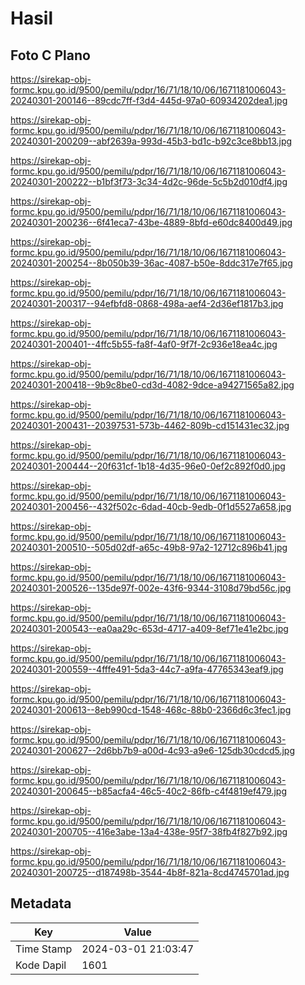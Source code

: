 # Hasil

## Foto C Plano

https://sirekap-obj-formc.kpu.go.id/9500/pemilu/pdpr/16/71/18/10/06/1671181006043-20240301-200146--89cdc7ff-f3d4-445d-97a0-60934202dea1.jpg

https://sirekap-obj-formc.kpu.go.id/9500/pemilu/pdpr/16/71/18/10/06/1671181006043-20240301-200209--abf2639a-993d-45b3-bd1c-b92c3ce8bb13.jpg

https://sirekap-obj-formc.kpu.go.id/9500/pemilu/pdpr/16/71/18/10/06/1671181006043-20240301-200222--b1bf3f73-3c34-4d2c-96de-5c5b2d010df4.jpg

https://sirekap-obj-formc.kpu.go.id/9500/pemilu/pdpr/16/71/18/10/06/1671181006043-20240301-200236--6f41eca7-43be-4889-8bfd-e60dc8400d49.jpg

https://sirekap-obj-formc.kpu.go.id/9500/pemilu/pdpr/16/71/18/10/06/1671181006043-20240301-200254--8b050b39-36ac-4087-b50e-8ddc317e7f65.jpg

https://sirekap-obj-formc.kpu.go.id/9500/pemilu/pdpr/16/71/18/10/06/1671181006043-20240301-200317--94efbfd8-0868-498a-aef4-2d36ef1817b3.jpg

https://sirekap-obj-formc.kpu.go.id/9500/pemilu/pdpr/16/71/18/10/06/1671181006043-20240301-200401--4ffc5b55-fa8f-4af0-9f7f-2c936e18ea4c.jpg

https://sirekap-obj-formc.kpu.go.id/9500/pemilu/pdpr/16/71/18/10/06/1671181006043-20240301-200418--9b9c8be0-cd3d-4082-9dce-a94271565a82.jpg

https://sirekap-obj-formc.kpu.go.id/9500/pemilu/pdpr/16/71/18/10/06/1671181006043-20240301-200431--20397531-573b-4462-809b-cd151431ec32.jpg

https://sirekap-obj-formc.kpu.go.id/9500/pemilu/pdpr/16/71/18/10/06/1671181006043-20240301-200444--20f631cf-1b18-4d35-96e0-0ef2c892f0d0.jpg

https://sirekap-obj-formc.kpu.go.id/9500/pemilu/pdpr/16/71/18/10/06/1671181006043-20240301-200456--432f502c-6dad-40cb-9edb-0f1d5527a658.jpg

https://sirekap-obj-formc.kpu.go.id/9500/pemilu/pdpr/16/71/18/10/06/1671181006043-20240301-200510--505d02df-a65c-49b8-97a2-12712c896b41.jpg

https://sirekap-obj-formc.kpu.go.id/9500/pemilu/pdpr/16/71/18/10/06/1671181006043-20240301-200526--135de97f-002e-43f6-9344-3108d79bd56c.jpg

https://sirekap-obj-formc.kpu.go.id/9500/pemilu/pdpr/16/71/18/10/06/1671181006043-20240301-200543--ea0aa29c-653d-4717-a409-8ef71e41e2bc.jpg

https://sirekap-obj-formc.kpu.go.id/9500/pemilu/pdpr/16/71/18/10/06/1671181006043-20240301-200559--4fffe491-5da3-44c7-a9fa-47765343eaf9.jpg

https://sirekap-obj-formc.kpu.go.id/9500/pemilu/pdpr/16/71/18/10/06/1671181006043-20240301-200613--8eb990cd-1548-468c-88b0-2366d6c3fec1.jpg

https://sirekap-obj-formc.kpu.go.id/9500/pemilu/pdpr/16/71/18/10/06/1671181006043-20240301-200627--2d6bb7b9-a00d-4c93-a9e6-125db30cdcd5.jpg

https://sirekap-obj-formc.kpu.go.id/9500/pemilu/pdpr/16/71/18/10/06/1671181006043-20240301-200645--b85acfa4-46c5-40c2-86fb-c4f4819ef479.jpg

https://sirekap-obj-formc.kpu.go.id/9500/pemilu/pdpr/16/71/18/10/06/1671181006043-20240301-200705--416e3abe-13a4-438e-95f7-38fb4f827b92.jpg

https://sirekap-obj-formc.kpu.go.id/9500/pemilu/pdpr/16/71/18/10/06/1671181006043-20240301-200725--d187498b-3544-4b8f-821a-8cd4745701ad.jpg


## Metadata

| Key        | Value               |
| ---------- | ------------------- |
| Time Stamp | 2024-03-01 21:03:47 |
| Kode Dapil | 1601                |



